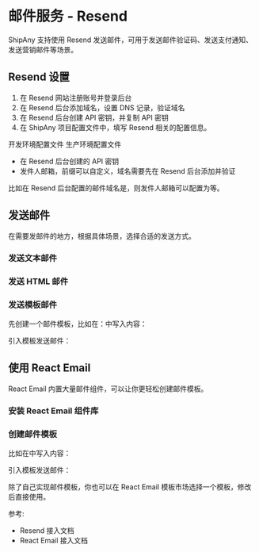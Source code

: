# 邮件服务 - Resend

ShipAny 支持使用 Resend 发送邮件，可用于发送邮件验证码、发送支付通知、发送营销邮件等场景。

## Resend 设置

1. 在 Resend 网站注册账号并登录后台
2. 在 Resend 后台添加域名，设置 DNS 记录，验证域名
3. 在 Resend 后台创建 API 密钥，并复制 API 密钥
4. 在 ShipAny 项目配置文件中，填写 Resend 相关的配置信息。

开发环境配置文件
生产环境配置文件

- 在 Resend 后台创建的 API 密钥
- 发件人邮箱，前缀可以自定义，域名需要先在 Resend 后台添加并验证

比如在 Resend 后台配置的邮件域名是，则发件人邮箱可以配置为等。

## 发送邮件

在需要发邮件的地方，根据具体场景，选择合适的发送方式。

### 发送文本邮件

### 发送 HTML 邮件

### 发送模板邮件

先创建一个邮件模板，比如在：中写入内容：

引入模板发送邮件：

## 使用 React Email

React Email 内置大量邮件组件，可以让你更轻松创建邮件模板。

### 安装 React Email 组件库

### 创建邮件模板

比如在中写入内容：

引入模板发送邮件：

除了自己实现邮件模板，你也可以在 React Email 模板市场选择一个模板，修改后直接使用。

参考:
- Resend 接入文档
- React Email 接入文档